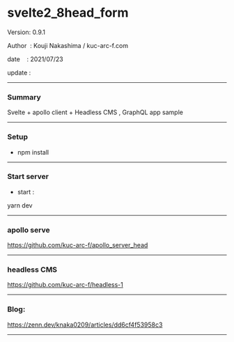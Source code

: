 ﻿# svelte2_8head_form

 Version: 0.9.1

 Author  : Kouji Nakashima / kuc-arc-f.com

 date    : 2021/07/23

 update  : 

***
### Summary

Svelte + apollo client + Headless CMS , GraphQL app sample

***
### Setup

* npm install

***
### Start server
* start :

yarn dev

***
### apollo serve
https://github.com/kuc-arc-f/apollo_server_head

***
### headless CMS

https://github.com/kuc-arc-f/headless-1

***
### Blog:

https://zenn.dev/knaka0209/articles/dd6cf4f53958c3

***

